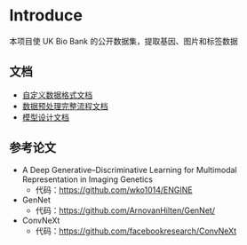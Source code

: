 # Introduce

本项目使 UK Bio Bank 的公开数据集，提取基因、图片和标签数据

## 文档

- [自定义数据格式文档](docs/data_format.md)
- [数据预处理完整流程文档](docs/data_pretreatment.md)
- [模型设计文档](docs/model.md)

## 参考论文

- A Deep Generative–Discriminative Learning for Multimodal Representation in Imaging Genetics
    - 代码：<https://github.com/wko1014/ENGINE>
- GenNet
    - 代码：<https://github.com/ArnovanHilten/GenNet/>
- ConvNeXt
    - 代码：<https://github.com/facebookresearch/ConvNeXt>